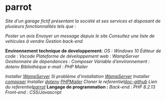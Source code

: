 # parrot
*Site d'un garage fictif présentant la société et ses services et disposant de plusieurs fonctionnalités tels que :*

*Poster un avis*
*Envoyer un message depuis le site*
*Consultez une liste de vehicules à vendre*
*Gestion back-end*

**Environnement technique de developpement:**
*OS : Windows 10*
*Éditeur de code : Vscode*
*Plateforme de développement web : WampServer*
*Gestionnaire de dépendances : Composer*
*Variable d’environnement : dotenv*
*Bibliothèque e-mail : PHP Mailer*

*Installer [WampServer](https://www.wampserver.com/)*
*Si problème d'installation [WampServer](http://forum.wampserver.com/read.php?1,88043)*
*Installer [composer](https://getcomposer.org/)*
*Installer [dotenv](https://github.com/vlucas/phpdotenv)*
*[PHPMailer](https://github.com/PHPMailer/PHPMailer)*
*Cloner le referentiel[doc-github](https://docs.github.com/fr/repositories/creating-and-managing-repositories/cloning-a-repository)*
*Lien du referentiel[parrot](https://github.com/luther60/parrot)*
**Langage de programmation :**
*Back-end : PHP 8.2.13*
*Front-end : CSS/Javascript*

